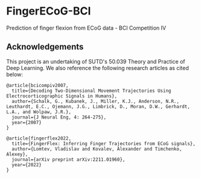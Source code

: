 # FingerECoG-BCI

Prediction of finger flexion from ECoG data - BCI Competition IV

## Acknowledgements

This project is an undertaking of SUTD's 50.039 Theory and Practice of Deep Learning. We also reference the following research articles as cited below:

```
@article{bcicompiv2007,
  title={Decoding Two-Dimensional Movement Trajectories Using Electrocorticographic Signals in Humans},
  author={Schalk, G., Kubanek, J., Miller, K.J., Anderson, N.R., Leuthardt, E.C., Ojemann, J.G., Limbrick, D., Moran, D.W., Gerhardt, L.A., and Wolpaw, J.R.},
  journal={J Neural Eng, 4: 264-275},
  year={2007}
}

@article{fingerflex2022,
  title={FingerFlex: Inferring Finger Trajectories from ECoG signals},
  author={Lomtev, Vladislav and Kovalev, Alexander and Timchenko, Alexey},
  journal={arXiv preprint arXiv:2211.01960},
  year={2022}
}
```
